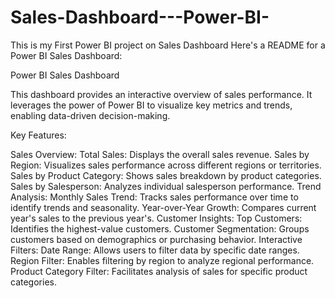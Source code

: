 # Sales-Dashboard---Power-BI-
This is my First Power BI project on Sales Dashboard
Here's a README for a Power BI Sales Dashboard:

Power BI Sales Dashboard

This dashboard provides an interactive overview of sales performance. It leverages the power of Power BI to visualize key metrics and trends, enabling data-driven decision-making.

Key Features:

Sales Overview:
Total Sales: Displays the overall sales revenue.
Sales by Region: Visualizes sales performance across different regions or territories.
Sales by Product Category: Shows sales breakdown by product categories.
Sales by Salesperson: Analyzes individual salesperson performance.
Trend Analysis:
Monthly Sales Trend: Tracks sales performance over time to identify trends and seasonality.
Year-over-Year Growth: Compares current year's sales to the previous year's.
Customer Insights:
Top Customers: Identifies the highest-value customers.
Customer Segmentation: Groups customers based on demographics or purchasing behavior.
Interactive Filters:
Date Range: Allows users to filter data by specific date ranges.
Region Filter: Enables filtering by region to analyze regional performance.
Product Category Filter: Facilitates analysis of sales for specific product categories.
